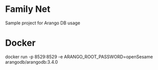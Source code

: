 # Family Net

Sample project for Arango DB usage 

# Docker

docker run -p 8529:8529 -e ARANGO_ROOT_PASSWORD=openSesame arangodb/arangodb:3.4.0